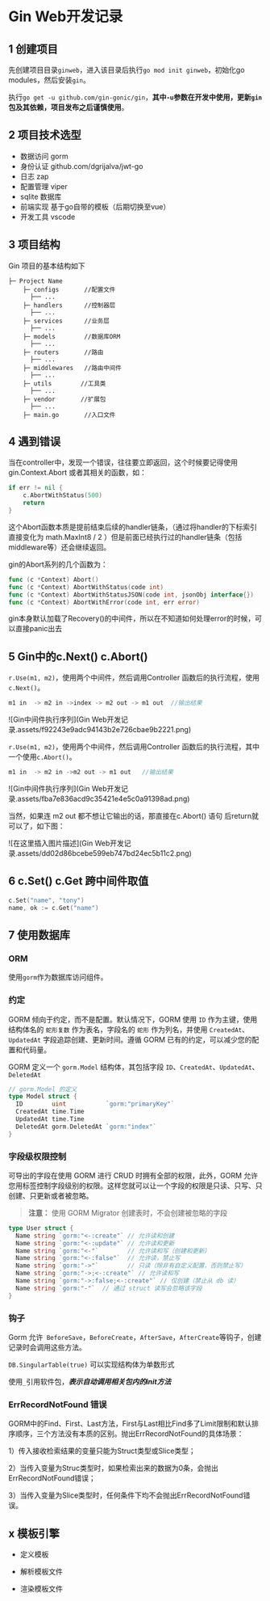 # Gin Web开发记录

## 1 创建项目

先创建项目目录`ginweb`，进入该目录后执行`go mod init ginweb`，初始化go modules，然后安装`gin`。

执行`go get -u github.com/gin-gonic/gin`，**其中`-u`参数在开发中使用，更新`gin`包及其依赖，项目发布之后谨慎使用**。

## 2 项目技术选型

- 数据访问 gorm
- 身份认证  github.com/dgrijalva/jwt-go
- 日志 zap
- 配置管理 viper
- sqlite 数据库
- 前端实现  基于go自带的模板（后期切换至vue）
- 开发工具 vscode

## 3 项目结构

Gin 项目的基本结构如下

```
├─ Project Name  
    ├─ configs       //配置文件  
      ├── ...  
    ├─ handlers      //控制器层  
      ├── ...  
    ├─ services      //业务层  
      ├── ...  
    ├─ models        //数据库ORM  
      ├── ...  
    ├─ routers       //路由
      ├── ...
    ├─ middlewares   //路由中间件  
      ├── ...  
    ├─ utils        //工具类  
      ├── ...  
    ├─ vendor       //扩展包  
      ├── ...  
    ├─ main.go       //入口文件
```

## 4 遇到错误

当在controller中，发现一个错误，往往要立即返回，这个时候要记得使用gin.Context.Abort 或者其相关的函数，如：

```go
if err != nil {
	c.AbortWithStatus(500)
	return
}
```

这个Abort函数本质是提前结束后续的handler链条，（通过将handler的下标索引直接变化为 math.MaxInt8 / 2 ）但是前面已经执行过的handler链条（包括middleware等）还会继续返回。

gin的Abort系列的几个函数为：

```go
func (c *Context) Abort()
func (c *Context) AbortWithStatus(code int)
func (c *Context) AbortWithStatusJSON(code int, jsonObj interface{})
func (c *Context) AbortWithError(code int, err error)
```

gin本身默认加载了Recovery()的中间件，所以在不知道如何处理error的时候，可以直接panic出去

## 5 Gin中的c.Next() c.Abort()

`r.Use(m1, m2)`，使用两个中间件，然后调用Controller 函数后的执行流程，使用`c.Next()`。

```go
m1 in  -> m2 in ->index -> m2 out -> m1 out  //输出结果
```

![Gin中间件执行序列](Gin Web开发记录.assets/f92243e9adc94143b2e726cbae9b2221.png)

`r.Use(m1, m2)`，使用两个中间件，然后调用Controller 函数后的执行流程，其中一个使用`c.Abort()`。

```go
m1 in  -> m2 in ->m2 out -> m1 out   //输出结果
```

![Gin中间件执行序列](Gin Web开发记录.assets/fba7e836acd9c35421e4e5c0a91398ad.png)

当然，如果连 m2 out 都不想让它输出的话，那直接在c.Abort() 语句 后return就可以了，如下图：

![在这里插入图片描述](Gin Web开发记录.assets/dd02d86bcebe599eb747bd24ec5b11c2.png)

## 6 c.Set() c.Get 跨中间件取值

```go
c.Set("name", "tony")
name, ok := c.Get("name")
```

## 7 使用数据库

### ORM

使用`gorm`作为数据库访问组件。

### 约定

GORM 倾向于约定，而不是配置。默认情况下，GORM 使用 `ID` 作为主键，使用结构体名的 `蛇形复数` 作为表名，字段名的 `蛇形` 作为列名，并使用 `CreatedAt`、`UpdatedAt` 字段追踪创建、更新时间。遵循 GORM 已有的约定，可以减少您的配置和代码量。

GORM 定义一个 `gorm.Model` 结构体，其包括字段 `ID`、`CreatedAt`、`UpdatedAt`、`DeletedAt`

```go
// gorm.Model 的定义
type Model struct {
  ID        uint           `gorm:"primaryKey"`
  CreatedAt time.Time
  UpdatedAt time.Time
  DeletedAt gorm.DeletedAt `gorm:"index"`
}
```

### 字段级权限控制

可导出的字段在使用 GORM 进行 CRUD 时拥有全部的权限，此外，GORM 允许您用标签控制字段级别的权限。这样您就可以让一个字段的权限是只读、只写、只创建、只更新或者被忽略。

> **注意：** 使用 GORM Migrator 创建表时，不会创建被忽略的字段

```go
type User struct {
  Name string `gorm:"<-:create"` // 允许读和创建
  Name string `gorm:"<-:update"` // 允许读和更新
  Name string `gorm:"<-"`        // 允许读和写（创建和更新）
  Name string `gorm:"<-:false"`  // 允许读，禁止写
  Name string `gorm:"->"`        // 只读（除非有自定义配置，否则禁止写）
  Name string `gorm:"->;<-:create"` // 允许读和写
  Name string `gorm:"->:false;<-:create"` // 仅创建（禁止从 db 读）
  Name string `gorm:"-"`  // 通过 struct 读写会忽略该字段
}
```

### 钩子

Gorm 允许` BeforeSave`，`BeforeCreate`，`AfterSave`，`AfterCreate`等钩子，创建记录时会调用这些方法。

`DB.SingularTable(true)` 可以实现结构体为单数形式

使用`_`引用软件包，***表示自动调用相关包内的init方法***

### ErrRecordNotFound 错误

GORM中的Find、First、Last方法，First与Last相比Find多了Limit限制和默认排序顺序，三个方法没有本质的区别。抛出ErrRecordNotFound的具体场景：

1）传入接收检索结果的变量只能为Struct类型或Slice类型；

2）当传入变量为Struc类型时，如果检索出来的数据为0条，会抛出ErrRecordNotFound错误；

3）当传入变量为Slice类型时，任何条件下均不会抛出ErrRecordNotFound错误。

## x 模板引擎

- 定义模板



- 解析模板文件
- 渲染模板文件

